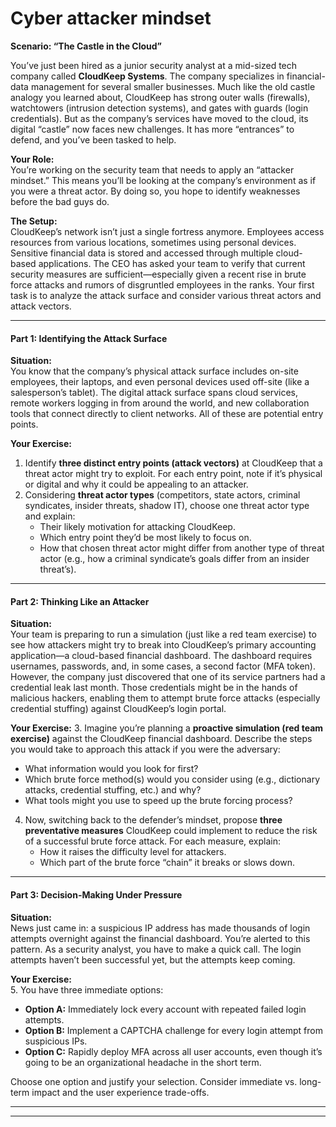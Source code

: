 # Cyber attacker mindset

**Scenario: “The Castle in the Cloud”**

You’ve just been hired as a junior security analyst at a mid-sized tech company called **CloudKeep Systems**. The company specializes in financial-data management for several smaller businesses. Much like the old castle analogy you learned about, CloudKeep has strong outer walls (firewalls), watchtowers (intrusion detection systems), and gates with guards (login credentials). But as the company’s services have moved to the cloud, its digital “castle” now faces new challenges. It has more “entrances” to defend, and you’ve been tasked to help.

**Your Role:**\
You’re working on the security team that needs to apply an “attacker mindset.” This means you’ll be looking at the company’s environment as if you were a threat actor. By doing so, you hope to identify weaknesses before the bad guys do.

**The Setup:**\
CloudKeep’s network isn’t just a single fortress anymore. Employees access resources from various locations, sometimes using personal devices. Sensitive financial data is stored and accessed through multiple cloud-based applications. The CEO has asked your team to verify that current security measures are sufficient—especially given a recent rise in brute force attacks and rumors of disgruntled employees in the ranks. Your first task is to analyze the attack surface and consider various threat actors and attack vectors.

***

#### Part 1: Identifying the Attack Surface

**Situation:**\
You know that the company’s physical attack surface includes on-site employees, their laptops, and even personal devices used off-site (like a salesperson’s tablet). The digital attack surface spans cloud services, remote workers logging in from around the world, and new collaboration tools that connect directly to client networks. All of these are potential entry points.

**Your Exercise:**

1. Identify **three distinct entry points (attack vectors)** at CloudKeep that a threat actor might try to exploit. For each entry point, note if it’s physical or digital and why it could be appealing to an attacker.
2. Considering **threat actor types** (competitors, state actors, criminal syndicates, insider threats, shadow IT), choose one threat actor type and explain:
   * Their likely motivation for attacking CloudKeep.
   * Which entry point they’d be most likely to focus on.
   * How that chosen threat actor might differ from another type of threat actor (e.g., how a criminal syndicate’s goals differ from an insider threat’s).

***

#### Part 2: Thinking Like an Attacker

**Situation:**\
Your team is preparing to run a simulation (just like a red team exercise) to see how attackers might try to break into CloudKeep’s primary accounting application—a cloud-based financial dashboard. The dashboard requires usernames, passwords, and, in some cases, a second factor (MFA token). However, the company just discovered that one of its service partners had a credential leak last month. Those credentials might be in the hands of malicious hackers, enabling them to attempt brute force attacks (especially credential stuffing) against CloudKeep’s login portal.

**Your Exercise:** 3. Imagine you’re planning a **proactive simulation (red team exercise)** against the CloudKeep financial dashboard. Describe the steps you would take to approach this attack if you were the adversary:

* What information would you look for first?
* Which brute force method(s) would you consider using (e.g., dictionary attacks, credential stuffing, etc.) and why?
* What tools might you use to speed up the brute forcing process?

4. Now, switching back to the defender’s mindset, propose **three preventative measures** CloudKeep could implement to reduce the risk of a successful brute force attack. For each measure, explain:
   * How it raises the difficulty level for attackers.
   * Which part of the brute force “chain” it breaks or slows down.

***

#### Part 3: Decision-Making Under Pressure

**Situation:**\
News just came in: a suspicious IP address has made thousands of login attempts overnight against the financial dashboard. You’re alerted to this pattern. As a security analyst, you have to make a quick call. The login attempts haven’t been successful yet, but the attempts keep coming.

**Your Exercise:**\
5\. You have three immediate options:

* **Option A:** Immediately lock every account with repeated failed login attempts.
* **Option B:** Implement a CAPTCHA challenge for every login attempt from suspicious IPs.
* **Option C:** Rapidly deploy MFA across all user accounts, even though it’s going to be an organizational headache in the short term.

Choose one option and justify your selection. Consider immediate vs. long-term impact and the user experience trade-offs.

***

***


